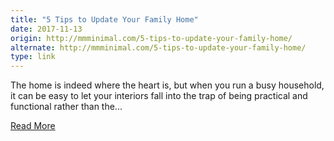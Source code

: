 ```yaml
---
title: "5 Tips to Update Your Family Home"
date: 2017-11-13
origin: http://mmminimal.com/5-tips-to-update-your-family-home/
alternate: http://mmminimal.com/5-tips-to-update-your-family-home/
type: link
---
```


The home is indeed where the heart is, but when you run a busy household, it can be easy to let your interiors fall into the trap of being practical and functional rather than the... <p><a href="http://mmminimal.com/5-tips-to-update-your-family-home/">Read More</a></p>